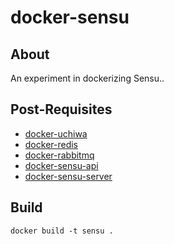 # docker-sensu

## About

An experiment in dockerizing Sensu..

## Post-Requisites

* [docker-uchiwa](http://github.com/roobert/docker-uchiwa)
* [docker-redis](http://github.com/roobert/docker-redis)
* [docker-rabbitmq](http://github.com/roobert/docker-rabbitmq)
* [docker-sensu-api](http://github.com/roobert/docker-sensu-api)
* [docker-sensu-server](http://github.com/roobert/docker-sensu-server)

## Build
```
docker build -t sensu .
```
